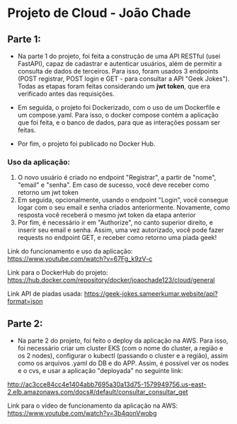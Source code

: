 # Projeto de Cloud - João Chade

## Parte 1:
- Na parte 1 do projeto, foi feita a construção de uma API RESTful (usei FastAPI), capaz de cadastrar e autenticar usuários, além de permitir a consulta de dados de terceiros. Para isso, foram usados 3 endpoints (POST registrar, POST login e GET - para consultar a API "Geek Jokes"). Todas as etapas foram feitas considerando um **jwt token**, que era verificado antes das requisições.

- Em seguida, o projeto foi Dockerizado, com o uso de um Dockerfile e um compose.yaml. Para isso, o docker compose contém a aplicação que foi feita, e o banco de dados, para que as interações possam ser feitas.

- Por fim, o projeto foi publicado no Docker Hub.

### Uso da aplicação:
1. O novo usuário é criado no endpoint "Registrar", a partir de "nome", "email" e "senha". Em caso de sucesso, você deve receber como retorno um jwt token
2. Em seguida, opcionalmente, usando o endpoint "Login", você consegue logar com o seu email e senha criados anteriormente. Novamente, como resposta você receberá o mesmo jwt token da etapa anterior
3. Por fim, é necessário ir em "Authorize", no canto superior direito, e inserir seu email e senha. Assim, uma vez autorizado, você pode fazer requests no endpoint GET, e receber como retorno uma piada geek!

Link do funcionamento e uso da aplicação: https://www.youtube.com/watch?v=67Fg_k9zV-c

Link para o DockerHub do projeto: https://hub.docker.com/repository/docker/joaochade123/cloud/general

Link API de piadas usada: https://geek-jokes.sameerkumar.website/api?format=json

## Parte 2:
- Na parte 2 do projeto, foi feito o deploy da aplicação na AWS. Para isso, foi necessário criar um cluster EKS (com o nome do cluster, a região e os 2 nodes), configurar o kubectl (passando o cluster e a região), assim como os arquivos .yaml do DB e do APP. Assim, é possível ver os nodes e o cvs, e usar a aplicação "deployada" no seguinte link:

http://ac3cce84cc4e1404abb7695a30a13d75-1579949756.us-east-2.elb.amazonaws.com/docs#/default/consultar_consultar_get

Link para o vídeo de funcionamento da aplicação na AWS: https://www.youtube.com/watch?v=3b4qonVwobg
